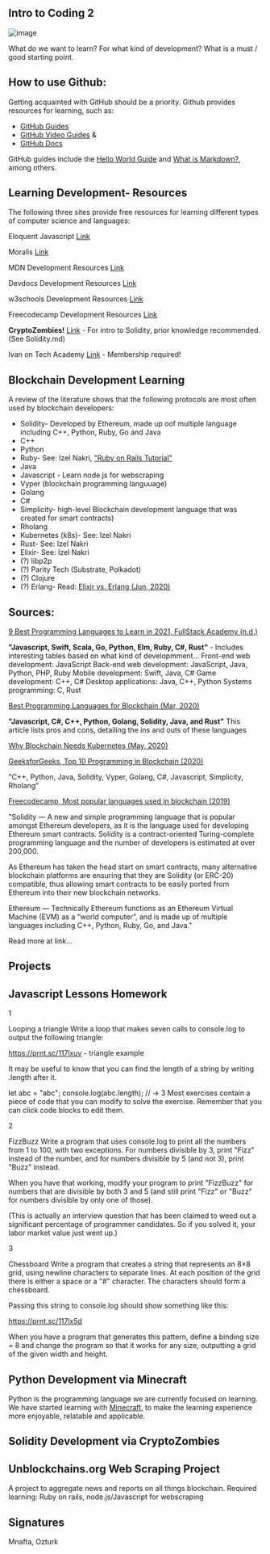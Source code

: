   
## Intro to Coding 2

![image](https://miro.medium.com/max/1240/1*dQb7Yc4jjfePaO2xnLDQyQ.jpeg)

What do we want to learn? For what kind of development? What is a must / good starting point.

## How to use Github:

Getting acquainted with GitHub should be a priority. Github provides resources for learning, such as:

- [GitHub Guides](https://guides.github.com/)
- [GitHub Video Guides](youtube.com/githubguides) &
- [GitHub Docs](https://docs.github.com/en)

GitHub guides include the [Hello World Guide](https://guides.github.com/activities/hello-world/) and [What is Markdown?](https://guides.github.com/features/mastering-markdown/), among others.

## Learning Development- Resources

The following three sites provide free resources for learning different types of computer science and languages:

Eloquent Javascript [Link](https://eloquentjavascript.net/)

Moralis [Link](https://www.youtube.com/channel/UCgWS9Q3P5AxCWyQLT2kQhBw)

MDN Development Resources [Link](https://developer.mozilla.org/en-US/)

Devdocs Development Resources [Link](https://devdocs.io/)

w3schools Development Resources [Link](https://www.w3schools.com/)

Freecodecamp Development Resources [Link](https://www.freecodecamp.org/)

**CryptoZombies!** [Link](https://cryptozombies.io/) - For intro to Solidity, prior knowledge recommended. (See Solidity.md)

Ivan on Tech Academy [Link](https://academy.ivanontech.com) - Membership required! 

## Blockchain Development Learning

A review of the literature shows that the following protocols are most often used by blockchain developers:

- Solidity- Developed by Ethereum, made up oof multiple language including C++, Python, Ruby, Go and Java
- C++
- Python
- Ruby- See: Izel Nakri, ["Ruby on Rails Tutorial"](https://www.railstutorial.org/book/beginning?fbclid=IwAR2GdRymBULgPeJYnRPKFyZT4eFcjJdHFUYpjzsFy-77J7G8Q6cGJOarxWs#cha-beginning)
- Java
- Javascript - Learn node.js for webscraping
- Vyper (blockchain programming languuage)
- Golang
- C#
- Simplicity- high-level Blockchain development language that was created for smart contracts)
- Rholang
- Kubernetes (k8s)- See: Izel Nakri
- Rust- See: Izel Nakri
- Elixir- See: Izel Nakri
- (?) libp2p
- (?) Parity Tech (Substrate, Polkadot)
- (?) Clojure 
- (?) Erlang- Read: [Elixir vs. Erlang (Jun, 2020)](https://medium.com/@devathon_/elixir-vs-erlang-2020-de0facb6cd92)

## Sources: 

[9 Best Programming Languages to Learn in 2021, FullStack Academy (n.d.)](https://www.fullstackacademy.com/blog/nine-best-programming-languages-to-learn)

**"Javascript, Swift, Scala, Go, Python, Elm, Ruby, C#, Rust"** - Includes interesting tables based on what kind of developmment...
Front-end web development: JavaScript
Back-end web development: JavaScript, Java, Python, PHP, Ruby
Mobile development: Swift, Java, C#
Game development: C++, C#
Desktop applications: Java, C++, Python
Systems programming: C, Rust

[Best Programming Languages for Blockchain (Mar, 2020)](https://dev.to/duomly/which-programming-language-is-the-best-for-blockchain-all)

**"Javascript, C#, C++, Python, Golang, Solidity, Java, and Rust"** 
This article lists pros and cons, detailing the ins and outs of these languages

[Why Blockchain Needs Kubernetes (May, 2020)](https://goteleport.com/blog/why-blockchain-needs-kubernetes/)

[GeeksforGeeks, Top 10 Programming in Blockchain (2020)](https://www.geeksforgeeks.org/top-10-programming-languages-for-blockchain-development/)

"C++, Python, Java, Solidity, Vyper, Golang, C#, Javascript, Simplicity, Rholang"

[Freecodecamp, Most popular languages used in blockchain (2019)](https://www.freecodecamp.org/news/the-most-popular-programming-languages-used-in-blockchain-development-5133a0a207dc/)

"Solidity — A new and simple programming language that is popular amongst Ethereum developers, as it is the language used for developing Ethereum smart contracts. Solidity is a contract-oriented Turing-complete programming language and the number of developers is estimated at over 200,000.

As Ethereum has taken the head start on smart contracts, many alternative blockchain platforms are ensuring that they are Solidity (or ERC-20) compatible, thus allowing smart contracts to be easily ported from Ethereum into their new blockchain networks.

Ethereum — Technically Ethereum functions as an Ethereum Virtual Machine (EVM) as a “world computer”, and is made up of multiple languages including C++, Python, Ruby, Go, and Java."

Read more at link...

## Projects 

## Javascript Lessons Homework

1

Looping a triangle
Write a loop that makes seven calls to console.log to output the following triangle:

https://prnt.sc/117lxuv - triangle example

It may be useful to know that you can find the length of a string by writing .length after it.

let abc = "abc";
console.log(abc.length);
// → 3
Most exercises contain a piece of code that you can modify to solve the exercise. Remember that you can click code blocks to edit them.


2

FizzBuzz
Write a program that uses console.log to print all the numbers from 1 to 100, with two exceptions. For numbers divisible by 3, print "Fizz" instead of the number, and for numbers divisible by 5 (and not 3), print "Buzz" instead.

When you have that working, modify your program to print "FizzBuzz" for numbers that are divisible by both 3 and 5 (and still print "Fizz" or "Buzz" for numbers divisible by only one of those).

(This is actually an interview question that has been claimed to weed out a significant percentage of programmer candidates. So if you solved it, your labor market value just went up.)

3

Chessboard
Write a program that creates a string that represents an 8×8 grid, using newline characters to separate lines. At each position of the grid there is either a space or a "#" character. The characters should form a chessboard.

Passing this string to console.log should show something like this:

https://prnt.sc/117lx5d

When you have a program that generates this pattern, define a binding size = 8 and change the program so that it works for any size, outputting a grid of the given width and height.

## Python Development via Minecraft

Python is the programming language we are currently focused on learning. We have started learning with [Minecraft](https://emnafta.github.io/minecraft-python/), to make the learning experience more enjoyable, relatable and applicable.

## Solidity Development via CryptoZombies

## Unblockchains.org Web Scraping Project

A project to aggregate news and reports on all things blockchain. Required learning: Ruby on rails, node.js/Javascript for webscraping


## Signatures

Mnafta, Ozturk
